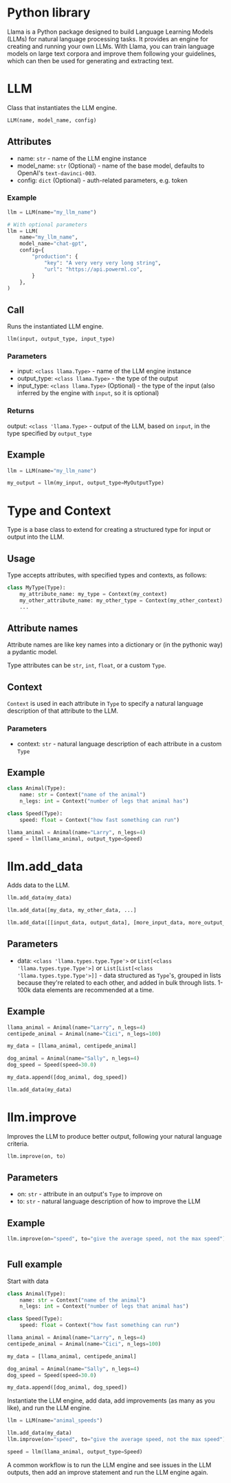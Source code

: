 # Python library

Llama is a Python package designed to build Language Learning Models (LLMs) for natural language processing tasks. It provides an engine for creating and running your own LLMs. With Llama, you can train language models on large text corpora and improve them following your guidelines, which can then be used for generating and extracting text.

#
# LLM

Class that instantiates the LLM engine.

```python
LLM(name, model_name, config)
```

## Attributes

-   name: `str` - name of the LLM engine instance
-   model_name: `str` (Optional) - name of the base model, defaults to OpenAI's `text-davinci-003`.
-   config: `dict` (Optional) - auth-related parameters, e.g. token

### Example
```python
llm = LLM(name="my_llm_name")

# With optional parameters
llm = LLM(
    name="my_llm_name",
    model_name="chat-gpt",
    config={
        "production": {
            "key": "A very very very long string",
            "url": "https://api.powerml.co",
        }
    },
)

```

## Call

Runs the instantiated LLM engine.

```
llm(input, output_type, input_type)
```

### Parameters

-   input: `<class llama.Type>` - name of the LLM engine instance
-   output_type: `<class llama.Type>` - the type of the output
-   input_type: `<class llama.Type>` (Optional) - the type of the input (also inferred by the engine with `input`, so it is optional)

### Returns

output: `<class 'llama.Type>` - output of the LLM, based on `input`, in the type specified by `output_type`

## Example

```python
llm = LLM(name="my_llm_name")

my_output = llm(my_input, output_type=MyOutputType)
```

#
# Type and Context

Type is a base class to extend for creating a structured type for input or output into the LLM.


## Usage

Type accepts attributes, with specified types and contexts, as follows:

```python
class MyType(Type):
    my_attribute_name: my_type = Context(my_context)
    my_other_attribute_name: my_other_type = Context(my_other_context)
    ...
```

## Attribute names
Attribute names are like key names into a dictionary or (in the pythonic way) a pydantic model.

Type attributes can be `str`, `int`, `float`, or a custom `Type`.

##  Context
`Context` is used in each attribute in `Type` to specify a natural language description of that attribute to the LLM.
### Parameters

- context: `str` - natural language description of each attribute in a custom `Type`

## Example

```python
class Animal(Type):
    name: str = Context("name of the animal")
    n_legs: int = Context("number of legs that animal has")

class Speed(Type):
    speed: float = Context("how fast something can run")

llama_animal = Animal(name="Larry", n_legs=4)
speed = llm(llama_animal, output_type=Speed)
```

#
# llm.add_data

Adds data to the LLM.

```python
llm.add_data(my_data)

llm.add_data([my_data, my_other_data, ...]

llm.add_data([[input_data, output_data], [more_input_data, more_output_data], ...])
```

## Parameters

- data: `<class 'llama.types.type.Type'>` or `List[<class 'llama.types.type.Type'>]` or `List[List[<class 'llama.types.type.Type'>]]` - data structured as `Type`'s, grouped in lists because they're related to each other, and added in bulk through lists. 1-100k data elements are recommended at a time.

## Example

```python
llama_animal = Animal(name="Larry", n_legs=4)
centipede_animal = Animal(name="Cici", n_legs=100)

my_data = [llama_animal, centipede_animal]

dog_animal = Animal(name="Sally", n_legs=4)
dog_speed = Speed(speed=30.0)

my_data.append([dog_animal, dog_speed])

llm.add_data(my_data)
```

#
# llm.improve

Improves the LLM to produce better output, following your natural language criteria.

```python
llm.improve(on, to)
```

## Parameters

- on: `str` - attribute in an output's `Type` to improve on
- to: `str` - natural language description of how to improve the LLM

## Example
```python
llm.improve(on="speed", to="give the average speed, not the max speed")
```

#
## Full example

Start with data

```python
class Animal(Type):
    name: str = Context("name of the animal")
    n_legs: int = Context("number of legs that animal has")

class Speed(Type):
    speed: float = Context("how fast something can run")

llama_animal = Animal(name="Larry", n_legs=4)
centipede_animal = Animal(name="Cici", n_legs=100)

my_data = [llama_animal, centipede_animal]

dog_animal = Animal(name="Sally", n_legs=4)
dog_speed = Speed(speed=30.0)

my_data.append([dog_animal, dog_speed])
```

Instantiate the LLM engine, add data, add improvements (as many as you like), and run the LLM engine.

```python
llm = LLM(name="animal_speeds")

llm.add_data(my_data)
llm.improve(on="speed", to="give the average speed, not the max speed")

speed = llm(llama_animal, output_type=Speed)
```

A common workflow is to run the LLM engine and see issues in the LLM outputs, then add an improve statement and run the LLM engine again.


